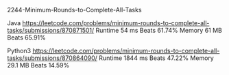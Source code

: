 2244-Minimum-Rounds-to-Complete-All-Tasks

Java
https://leetcode.com/problems/minimum-rounds-to-complete-all-tasks/submissions/870871501/
Runtime
54 ms
Beats
61.74%
Memory
61 MB
Beats
65.91%

Python3
https://leetcode.com/problems/minimum-rounds-to-complete-all-tasks/submissions/870864090/
Runtime
1844 ms
Beats
47.22%
Memory
29.1 MB
Beats
14.59%